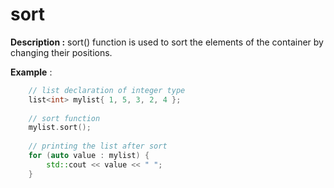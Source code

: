 # sort

**Description :** sort() function is used to sort the elements of the container by changing their positions.
 
**Example** :

```cpp
    // list declaration of integer type 
    list<int> mylist{ 1, 5, 3, 2, 4 }; 
  
    // sort function 
    mylist.sort(); 
  
    // printing the list after sort 
    for (auto value : mylist) {
        std::cout << value << " "; 
    }

```
